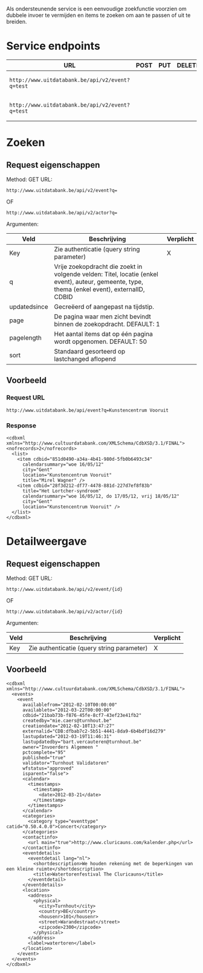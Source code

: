 ---
---

Als ondersteunende service is een eenvoudige zoekfunctie voorzien om dubbele invoer te vermijden en items te zoeken om aan te passen of uit te breiden.

# Service endpoints


| URL | POST | PUT | DELETE | GET |
| -- | -- | -- | -- | -- |
| ```http://www.uitdatabank.be/api/v2/event?q=test``` |  |  |  | X (events zoeken) |
| ```http://www.uitdatabank.be/api/v2/event?q=test``` |  |  |  | X (actors zoeken) |

# Zoeken

## Request eigenschappen

Method: GET
URL: 

```
http://www.uitdatabank.be/api/v2/event?q=
```

OF 

```
http://www.uitdatabank.be/api/v2/actor?q=
```

Argumenten:

| Veld | Beschrijving | Verplicht | 
| -- | -- | -- | 
| Key | Zie authenticatie (query string parameter) | X | 
| q | Vrije zoekopdracht die zoekt in volgende velden: Titel, locatie (enkel event), auteur, gemeente, type, thema (enkel event), externalID, CDBID |  | 
| updatedsince | Gecreëerd of aangepast na tijdstip. |  | 
| page | De pagina waar men zicht bevindt binnen de zoekopdracht. DEFAULT: 1 |  | 
| pagelength | Het aantal items dat op één pagina wordt opgenomen. DEFAULT: 50 |  | 
| sort | 	Standaard gesorteerd op lastchanged aflopend |  |

## Voorbeeld

### Request URL

```
http://www.uitdatabank.be/api/event?q=Kunstencentrum Vooruit
```

### Response

```
<cdbxml xmlns="http://www.cultuurdatabank.com/XMLSchema/CdbXSD/3.1/FINAL">
<nofrecords>2</nofrecords>
  <list>
    <item cdbid="851d0490-a34a-4b41-980d-5fb0b6493c34" 
      calendarsummary="woe 16/05/12" 
      city="Gent" 
      location="Kunstencentrum Vooruit"
      title="Mirel Wagner" />
    <item cdbid="28f3d212-df77-4478-881d-227d7ef8f83b" 
      title="Het Lortcher-syndroom" 
      calendarsummary="woe 16/05/12, do 17/05/12, vrij 18/05/12" 
      city="Gent" 
      location="Kunstencentrum Vooruit" />
  </list>
</cdbxml>
```

# Detailweergave

## Request eigenschappen

Method: GET
URL: 
```
http://www.uitdatabank.be/api/v2/event/{id} 
```

OF 

```
http://www.uitdatabank.be/api/v2/actor/{id}
```

Argumenten:

| Veld | Beschrijving | Verplicht | 
| -- | -- | -- | 
| Key | Zie authenticatie (query string parameter) | X | 

## Voorbeeld

```
<cdbxml xmlns="http://www.cultuurdatabank.com/XMLSchema/CdbXSD/3.1/FINAL">
  <events>
    <event 
      availablefrom="2012-02-10T00:00:00" 
      availableto="2012-03-22T00:00:00" 
      cdbid="21bab73b-f876-45fe-8cf7-43ef23e41fb2" 
      createdby="mie.caers@turnhout.be" 
      creationdate="2012-02-10T13:47:27" 
      externalid="CDB:dfbab7c2-5b51-4441-8da9-6b4bdf16d279" 
      lastupdated="2012-03-19T11:46:31" 
      lastupdatedby="bart.vercauteren@turnhout.be" 
      owner="Invoerders Algemeen " 
      pctcomplete="95" 
      published="true" 
      validator="Turnhout Validatoren" 
      wfstatus="approved" 
      isparent="false">
      <calendar>
        <timestamps>
          <timestamp>
            <date>2012-03-21</date>
          </timestamp>
        </timestamps>
      </calendar>
      <categories>
        <category type="eventtype" catid="0.50.4.0.0">Concert</category>
      </categories>
      <contactinfo>
        <url main="true">http://www.cluricauns.com/kalender.php</url>
      </contactinfo>
      <eventdetails>
        <eventdetail lang="nl">
          <shortdescription>We houden rekening met de beperkingen van een kleine ruimte</shortdescription>
          <title>Watertorenfestival The Cluricauns</title>
        </eventdetail>
      </eventdetails>
      <location>
        <address>
          <physical>
            <city>Turnhout</city>
            <country>BE</country>
            <housenr>101</housenr>
            <street>Warandestraat</street>
            <zipcode>2300</zipcode>
          </physical>
        </address>
        <label>watertoren</label>
      </location>
    </event>
  </events>
</cdbxml>
```



